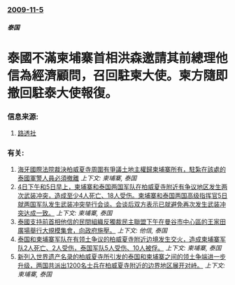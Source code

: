 ### [2009-11-5](/news/2009/11/5/index.md)

##### 泰国
#  泰國不滿柬埔寨首相洪森邀請其前總理他信為經濟顧問，召回駐柬大使。柬方隨即撤回駐泰大使報復。




### 信息来源:

1. [路透社](http://in.reuters.com/article/worldNews/idINIndia-43706820091105)

### 有关:

1. [ 海牙國際法院裁決柏威夏寺周圍有爭議土地主權歸柬埔寨所有，駐紮在該處的泰國軍警人員必須撤離](/news/2013/11/11/海牙國際法院裁決柏威夏寺周圍有爭議土地主權歸柬埔寨所有-駐紮在該處的泰國軍警人員必須撤離.md) _上下文: 柬埔寨, 泰国_
2. [4日下午和5日早上，柬埔寨和泰国两国军队在柏威夏寺附近有争议地区发生两次武装冲突，造成至少4人死亡、18人受伤。柬埔寨和泰国两国高级指挥官5日就两国军队发生武装冲突举行会谈。会谈后双方表示已就避免再次发生武装冲突达成一致。](/news/2011/02/5/4日下午和5日早上-柬埔寨和泰国两国军队在柏威夏寺附近有争议地区发生两次武装冲突-造成至少4人死亡-18人受伤-柬埔寨和.md) _上下文: 柬埔寨, 泰国_
3. [泰國支持前首相他信的民間組織反獨裁民主聯盟下午在曼谷市中心區的王家田廣場舉行大規模集會，向政府施壓。](/news/2009/01/31/泰國支持前首相他信的民間組織反獨裁民主聯盟下午在曼谷市中心區的王家田廣場舉行大規模集會-向政府施壓.md) _上下文: 他信, 泰国_
4. [泰国和柬埔寨军队在有领土争议的柏威夏寺附近边境发生交火，造成柬埔寨军队2人死亡、2人受伤，泰国军队5人受伤、10人被俘。](/news/2008/10/15/泰国和柬埔寨军队在有领土争议的柏威夏寺附近边境发生交火-造成柬埔寨军队2人死亡-2人受伤-泰国军队5人受伤-10人被俘.md) _上下文: 柬埔寨, 泰国_
5. [新列入世界遗产名录的柏威夏寺所引发的泰国和柬埔寨之间的领土争端进一步升级，两国共派出1200名士兵在柏威夏寺附近的边界地区展开对峙。](/news/2008/07/17/新列入世界遗产名录的柏威夏寺所引发的泰国和柬埔寨之间的领土争端进一步升级-两国共派出1200名士兵在柏威夏寺附近的边界地.md) _上下文: 柬埔寨, 泰国_
